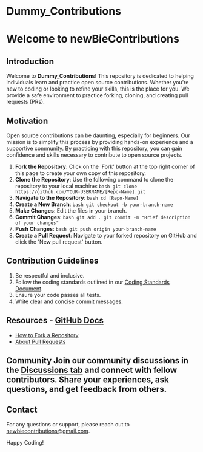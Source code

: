 # Dummy_Contributions

# Welcome to newBieContributions

## Introduction

Welcome to **Dummy_Contributions**! This repository is dedicated to helping individuals learn and practice open source contributions. Whether you're new to coding or looking to refine your skills, this is the place for you. We provide a safe environment to practice forking, cloning, and creating pull requests (PRs).


## Motivation

Open source contributions can be daunting, especially for beginners. Our mission is to simplify this process by providing hands-on experience and a supportive community. By practicing with this repository, you can gain confidence and skills necessary to contribute to open source projects.

1. **Fork the Repository**: Click on the 'Fork' button at the top right corner of this page to create your own copy of this repository.
2. **Clone the Repository**: Use the following command to clone the repository to your local machine: ```bash git clone https://github.com/YOUR-USERNAME/[Repo-Name].git ```
3. **Navigate to the Repository**: ```bash cd [Repo-Name] ```
4. **Create a New Branch**: ```bash git checkout -b your-branch-name ```
5. **Make Changes**: Edit the files in your branch.
6. **Commit Changes**: ```bash git add . git commit -m "Brief description of your changes" ```
7. **Push Changes**: ```bash git push origin your-branch-name ```
8. **Create a Pull Request**: Navigate to your forked repository on GitHub and click the 'New pull request' button.
   


## Contribution Guidelines

1. Be respectful and inclusive.
2. Follow the coding standards outlined in our [Coding Standards Document](link-to-coding-standards).
3. Ensure your code passes all tests.
4. Write clear and concise commit messages.
   

## Resources - [GitHub Docs](https://docs.github.com/en)
- [How to Fork a Repository](https://docs.github.com/en/github/getting-started-with-github/fork-a-repo)
- [About Pull Requests](https://docs.github.com/en/github/collaborating-with-issues-and-pull-requests/about-pull-requests)

## Community Join our community discussions in the [Discussions tab](link-to-discussions) and connect with fellow contributors. Share your experiences, ask questions, and get feedback from others. 

## Contact 
For any questions or support, please reach out to newbiecontributions@gmail.com.

Happy Coding!





